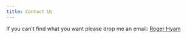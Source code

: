 ```yaml
---
title: Contact Us
---
```


If you can't find what you want please drop me an email: [Roger Hyam](mailto:rhyam@rbge.org.uk)
